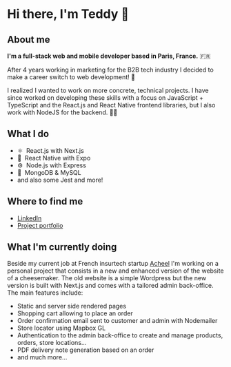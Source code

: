 # Hi there, I'm Teddy 👋

## About me

**I'm a full-stack web and mobile developer based in Paris, France.** 🇫🇷 

After 4 years working in marketing for the B2B tech industry I decided to make a career switch to web development! 🚀 

I realized I wanted to work on more concrete, technical projects. I have since worked on developing these skills with a focus on JavaScript + TypeScript and the React.js and React Native frontend libraries, but I also work with NodeJS for the backend. 👨‍💻 

## What I do
- ⚛️&nbsp;&nbsp;React.js with Next.js
- 📱&nbsp;&nbsp;React Native with Expo
- ⚙️&nbsp;&nbsp;Node.js with Express 
- 💾&nbsp;&nbsp;MongoDB & MySQL
- and also some Jest and more!

## Where to find me

- [LinkedIn](https://www.linkedin.com/in/teddybeau/)
- [Project portfolio](https://teddy-beau.com/)

## What I'm currently doing
Beside my current job at French insurtech startup [Acheel](https://www.acheel.com/) I'm working on a personal project that consists in a new and enhanced version of the website of a cheesemaker. The old website is a simple Wordpress but the new version is built with Next.js and comes with a tailored admin back-office. The main features include:
- Static and server side rendered pages
- Shopping cart allowing to place an order
- Order confirmation email sent to customer and admin with Nodemailer
- Store locator using Mapbox GL
- Authentication to the admin back-office to create and manage products, orders, store locations...
- PDF delivery note generation based on an order
- and much more...
